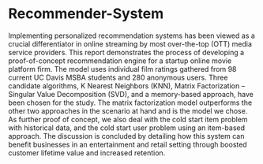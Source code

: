 # Recommender-System
Implementing personalized recommendation systems has been viewed as a crucial differentiator in online streaming by most over-the-top (OTT) media service providers. This report demonstrates the process of developing a proof-of-concept recommendation engine for a startup online movie platform firm. The model uses individual film ratings gathered from 98 current UC Davis MSBA students and 280 anonymous users. Three candidate algorithms, K Nearest Neighbors (KNN), Matrix Factorization – Singular Value Decomposition (SVD), and a memory-based approach, have been chosen for the study. The matrix factorization model outperforms the other two approaches in the scenario at hand and is the model we chose. As further proof of concept, we also deal with the cold start item problem with historical data, and the cold start user problem using an item-based approach. The discussion is concluded by detailing how this system can benefit businesses in an entertainment and retail setting through boosted customer lifetime value and increased retention.

